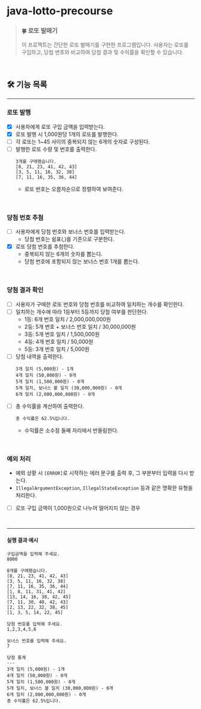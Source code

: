 # java-lotto-precourse

> ### 🍀 로또 발매기 <br>
> 이 프로젝트는 간단한 로또 발매기를 구현한 프로그램입니다. 사용자는 로또를 구입하고, 당첨 번호와 비교하여 당첨 결과 및 수익률을 확인할 수 있습니다.

<br>

## 🛠️ 기능 목록

-----

### 로또 발행
- [X] 사용자에게 로또 구입 금액을 입력받는다.
- [X] 로또 발행 시 1,000원당 1개의 로또를 발행한다.
- [ ] 각 로또는 1~45 사이의 중복되지 않는 6개의 숫자로 구성된다.
- [ ] 발행한 로또 수량 및 번호를 출력한다. 
  ```
  3개를 구매했습니다.
  [8, 21, 23, 41, 42, 43]
  [3, 5, 11, 16, 32, 38]
  [7, 11, 16, 35, 36, 44]
  ```
  - 로또 번호는 오름차순으로 정렬하여 보여준다.

<br>

### 당첨 번호 추첨
- [ ] 사용자에게 당첨 번호와 보너스 번호를 입력받는다.
  - 당첨 번호는 쉼표(,)를 기준으로 구분한다.
- [X] 로또 당첨 번호를 추첨한다.
  - 중복되지 않는 6개의 숫자를 뽑는다.
  - 당첨 번호에 포함되지 않는 보너스 번호 1개를 뽑는다.

<br>

### 당첨 결과 확인
- [ ] 사용자가 구매한 로또 번호와 당첨 번호를 비교하여 일치하는 개수를 확인한다.
- [ ] 일치하는 개수에 따라 1등부터 5등까지 당첨 여부를 판단한다.
  - 1등: 6개 번호 일치 / 2,000,000,000원
  - 2등: 5개 번호 + 보너스 번호 일치 / 30,000,000원
  - 3등: 5개 번호 일치 / 1,500,000원
  - 4등: 4개 번호 일치 / 50,000원
  - 5등: 3개 번호 일치 / 5,000원
- [ ] 당첨 내역을 출력한다.
  ```
  3개 일치 (5,000원) - 1개
  4개 일치 (50,000원) - 0개
  5개 일치 (1,500,000원) - 0개
  5개 일치, 보너스 볼 일치 (30,000,000원) - 0개
  6개 일치 (2,000,000,000원) - 0개
  ```
- [ ] 총 수익률을 계산하여 출력한다.
  ```
  총 수익률은 62.5%입니다.
  ```
  - 수익률은 소수점 둘째 자리에서 반올림한다.

<br>

### 예외 처리
- 예외 상황 시 `[ERROR]`로 시작하는 에러 문구를 출력 후, 그 부분부터 입력을 다시 받는다.
- `IllegalArgumentException`, `IllegalStateException` 등과 같은 명확한 유형을 처리한다.


- [ ] 로또 구입 금액이 1,000원으로 나누어 떨어지지 않는 경우

<br>

---------------
#### 실행 결과 예시
```
구입금액을 입력해 주세요.
8000

8개를 구매했습니다.
[8, 21, 23, 41, 42, 43] 
[3, 5, 11, 16, 32, 38] 
[7, 11, 16, 35, 36, 44] 
[1, 8, 11, 31, 41, 42] 
[13, 14, 16, 38, 42, 45] 
[7, 11, 30, 40, 42, 43] 
[2, 13, 22, 32, 38, 45] 
[1, 3, 5, 14, 22, 45]

당첨 번호를 입력해 주세요.
1,2,3,4,5,6

보너스 번호를 입력해 주세요.
7

당첨 통계
---
3개 일치 (5,000원) - 1개
4개 일치 (50,000원) - 0개
5개 일치 (1,500,000원) - 0개
5개 일치, 보너스 볼 일치 (30,000,000원) - 0개
6개 일치 (2,000,000,000원) - 0개
총 수익률은 62.5%입니다.
```
